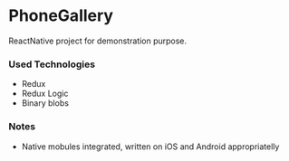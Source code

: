# PhoneGallery

ReactNative project for demonstration purpose. 

### Used Technologies

* Redux
* Redux Logic
* Binary blobs

### Notes

* Native mobules integrated, written on iOS and Android appropriatelly
